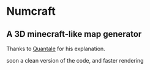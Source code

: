 # Numcraft
## A 3D minecraft-like map generator

Thanks to [Quantale](https://www.youtube.com/@quantale8159) for his explanation.

soon a clean version of the code, and faster rendering
